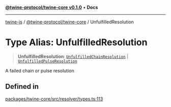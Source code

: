 [**@twine-protocol/twine-core v0.1.0**](../index.md) • **Docs**

***

[twine-js](../../../index.md) / [@twine-protocol/twine-core](../index.md) / UnfulfilledResolution

# Type Alias: UnfulfilledResolution

> **UnfulfilledResolution**: [`UnfulfilledChainResolution`](UnfulfilledChainResolution.md) \| [`UnfulfilledPulseResolution`](UnfulfilledPulseResolution.md)

A failed chain or pulse resolution

## Defined in

[packages/twine-core/src/resolver/types.ts:113](https://github.com/twine-protocol/twine-js/blob/fb5041c7a2da4a796f653066248604ca1c5dccc6/packages/twine-core/src/resolver/types.ts#L113)
